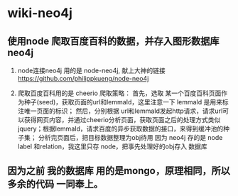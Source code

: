 # wiki-neo4j

## 使用node 爬取百度百科的数据，并存入图形数据库 neo4j
1. node连接neo4j 用的是 node-neo4j,
  献上大神的链接  https://github.com/philippkueng/node-neo4j
  
2. 爬取百度百科用的是 cheerio
  爬取策略：
  首先，选取 某一个百度百科页面作为种子(seed)，获取页面的url和lemmaId，这里注意一下 lemmaId 是用来标注唯一页面的标识；
  然后，分别根据 url和lemmaId发起http请求，请求url可以获得网页内容，并通过cheerio分析页面，获取页面之后的处理方式类似jquery；根据lemmaId，请求百度的异步获取数据的接口，来得到缓冲池的种子集；
  分析完页面后，把目标数据整理为obj待用
  因为 neo4j 存的是 node label 和relation，我这里只存 node，把事先处理好的obj存入 数据库
## 因为之前 我的数据库 用的是mongo，原理相同，所以多余的代码 一同奉上。

